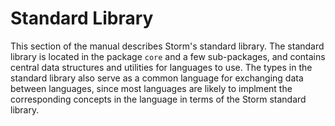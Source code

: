 Standard Library
================

This section of the manual describes Storm's standard library. The standard library is located in
the package `core` and a few sub-packages, and contains central data structures and utilities for
languages to use. The types in the standard library also serve as a common language for exchanging
data between languages, since most languages are likely to implment the corresponding concepts in
the language in terms of the Storm standard library.
